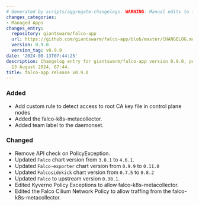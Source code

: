 ```yaml
---
# Generated by scripts/aggregate-changelogs. WARNING: Manual edits to this files will be overwritten.
changes_categories:
- Managed Apps
changes_entry:
  repository: giantswarm/falco-app
  url: https://github.com/giantswarm/falco-app/blob/master/CHANGELOG.md#090---2024-08-12
  version: 0.9.0
  version_tag: v0.9.0
date: '2024-08-13T07:44:25'
description: Changelog entry for giantswarm/falco-app version 0.9.0, published on
  13 August 2024, 07:44.
title: falco-app release v0.9.0
---
```


### Added
- Add custom rule to detect access to root CA key file in control plane nodes
- Added the falco-k8s-metacollector.
- Added team label to the daemonset.
### Changed
- Remove API check on PolicyException.
- Updated `Falco` chart version from `3.8.1` to `4.6.1`.
- Updated `Falco-exporter` chart version from `0.9.9` to `0.11.0`
- Updated `Falcosidekick` chart version from `0.7.5` to `0.8.2`
- Updated `Falco` to upstream version `0.38.1`.
- Edited Kyverno Policy Exceptions to allow falco-k8s-metacollector.
- Edited the Falco Cilium Network Policy to allow traffing from the falco-k8s-metacollector.
